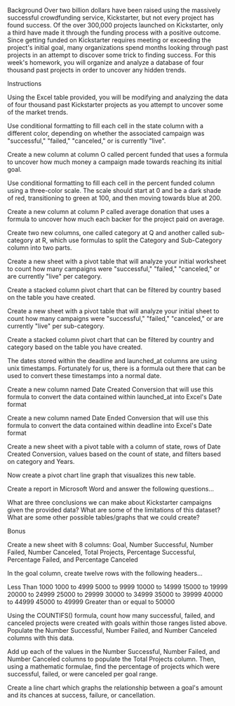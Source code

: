 Background
Over two billion dollars have been raised using the massively successful crowdfunding service, Kickstarter, but not every project has found success. Of the over 300,000 projects launched on Kickstarter, only a third have made it through the funding process with a positive outcome.
Since getting funded on Kickstarter requires meeting or exceeding the project's initial goal, many organizations spend months looking through past projects in an attempt to discover some trick to finding success. For this week's homework, you will organize and analyze a database of four thousand past projects in order to uncover any hidden trends.

Instructions



Using the Excel table provided, you will be modifying and analyzing the data of four thousand past Kickstarter projects as you attempt to uncover some of the market trends.


Use conditional formatting to fill each cell in the state column with a different color, depending on whether the associated campaign was "successful," "failed," "canceled," or is currently "live".


Create a new column at column O called percent funded that uses a formula to uncover how much money a campaign made towards reaching its initial goal.

Use conditional formatting to fill each cell in the percent funded column using a three-color scale. The scale should start at 0 and be a dark shade of red, transitioning to green at 100, and then moving towards blue at 200.



Create a new column at column P called average donation that uses a formula to uncover how much each backer for the project paid on average.


Create two new columns, one called category at Q and another called sub-category at R, which use formulas to split the Category and Sub-Category column into two parts.



Create a new sheet with a pivot table that will analyze your initial worksheet to count how many campaigns were "successful," "failed," "canceled," or are currently "live" per category.

Create a stacked column pivot chart that can be filtered by country based on the table you have created.






Create a new sheet with a pivot table that will analyze your initial sheet to count how many campaigns were "successful," "failed," "canceled," or are currently "live" per sub-category.

Create a stacked column pivot chart that can be filtered by country and category based on the table you have created.





The dates stored within the deadline and launched_at columns are using unix timestamps. Fortunately for us, there is a formula out there that can be used to convert these timestamps into a normal date.


Create a new column named Date Created Conversion that will use this formula to convert the data contained within launched_at into Excel's Date format


Create a new column named Date Ended Conversion that will use this formula to convert the data contained within deadline into Excel's Date format





Create a new sheet with a pivot table with a column of state, rows of Date Created Conversion, values based on the count of state, and filters based on category and Years.


Now create a pivot chart line graph that visualizes this new table.




Create a report in Microsoft Word and answer the following questions...



What are three conclusions we can make about Kickstarter campaigns given the provided data?
What are some of the limitations of this dataset?
What are some other possible tables/graphs that we could create?


Bonus


Create a new sheet with 8 columns: Goal, Number Successful, Number Failed, Number Canceled, Total Projects, Percentage Successful, Percentage Failed, and Percentage Canceled


In the goal column, create twelve rows with the following headers...

Less Than 1000
1000 to 4999
5000 to 9999
10000 to 14999
15000 to 19999
20000 to 24999
25000 to 29999
30000 to 34999
35000 to 39999
40000 to 44999
45000 to 49999
Greater than or equal to 50000




Using the COUNTIFS() formula, count how many successful, failed, and canceled projects were created with goals within those ranges listed above. Populate the Number Successful, Number Failed, and Number Canceled columns with this data.


Add up each of the values in the Number Successful, Number Failed, and Number Canceled columns to populate the Total Projects column. Then, using a mathematic formulae, find the percentage of projects which were successful, failed, or were canceled per goal range.


Create a line chart which graphs the relationship between a goal's amount and its chances at success, failure, or cancellation.
